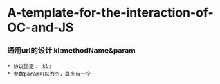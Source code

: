 # A-template-for-the-interaction-of-OC-and-JS

### 通用url的设计 kl:methodName&param
```
* 协议固定： kl:
* 参数param可以为空，最多有一个
```
